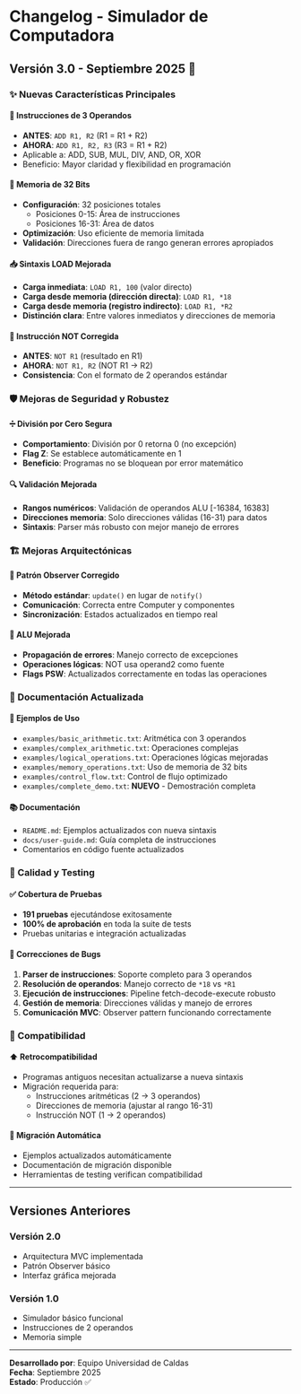 # Changelog - Simulador de Computadora

## Versión 3.0 - Septiembre 2025 🚀

### ✨ Nuevas Características Principales

#### 🔢 Instrucciones de 3 Operandos
- **ANTES**: `ADD R1, R2` (R1 = R1 + R2)
- **AHORA**: `ADD R1, R2, R3` (R3 = R1 + R2)
- Aplicable a: ADD, SUB, MUL, DIV, AND, OR, XOR
- Beneficio: Mayor claridad y flexibilidad en programación

#### 💾 Memoria de 32 Bits
- **Configuración**: 32 posiciones totales
  - Posiciones 0-15: Área de instrucciones
  - Posiciones 16-31: Área de datos
- **Optimización**: Uso eficiente de memoria limitada
- **Validación**: Direcciones fuera de rango generan errores apropiados

#### 📥 Sintaxis LOAD Mejorada
- **Carga inmediata**: `LOAD R1, 100` (valor directo)
- **Carga desde memoria (dirección directa)**: `LOAD R1, *18`
- **Carga desde memoria (registro indirecto)**: `LOAD R1, *R2`
- **Distinción clara**: Entre valores inmediatos y direcciones de memoria

#### 🔄 Instrucción NOT Corregida
- **ANTES**: `NOT R1` (resultado en R1)
- **AHORA**: `NOT R1, R2` (NOT R1 → R2)
- **Consistencia**: Con el formato de 2 operandos estándar

### 🛡️ Mejoras de Seguridad y Robustez

#### ➗ División por Cero Segura
- **Comportamiento**: División por 0 retorna 0 (no excepción)
- **Flag Z**: Se establece automáticamente en 1
- **Beneficio**: Programas no se bloquean por error matemático

#### 🔍 Validación Mejorada
- **Rangos numéricos**: Validación de operandos ALU [-16384, 16383]
- **Direcciones memoria**: Solo direcciones válidas (16-31) para datos
- **Sintaxis**: Parser más robusto con mejor manejo de errores

### 🏗️ Mejoras Arquitectónicas

#### 👀 Patrón Observer Corregido
- **Método estándar**: `update()` en lugar de `notify()`
- **Comunicación**: Correcta entre Computer y componentes
- **Sincronización**: Estados actualizados en tiempo real

#### 🧮 ALU Mejorada
- **Propagación de errores**: Manejo correcto de excepciones
- **Operaciones lógicas**: NOT usa operand2 como fuente
- **Flags PSW**: Actualizados correctamente en todas las operaciones

### 📝 Documentación Actualizada

#### 📖 Ejemplos de Uso
- `examples/basic_arithmetic.txt`: Aritmética con 3 operandos
- `examples/complex_arithmetic.txt`: Operaciones complejas
- `examples/logical_operations.txt`: Operaciones lógicas mejoradas
- `examples/memory_operations.txt`: Uso de memoria de 32 bits
- `examples/control_flow.txt`: Control de flujo optimizado
- `examples/complete_demo.txt`: **NUEVO** - Demostración completa

#### 📚 Documentación
- `README.md`: Ejemplos actualizados con nueva sintaxis
- `docs/user-guide.md`: Guía completa de instrucciones
- Comentarios en código fuente actualizados

### 🧪 Calidad y Testing

#### ✅ Cobertura de Pruebas
- **191 pruebas** ejecutándose exitosamente
- **100% de aprobación** en toda la suite de tests
- Pruebas unitarias e integración actualizadas

#### 🔧 Correcciones de Bugs
1. **Parser de instrucciones**: Soporte completo para 3 operandos
2. **Resolución de operandos**: Manejo correcto de `*18` vs `*R1`
3. **Ejecución de instrucciones**: Pipeline fetch-decode-execute robusto
4. **Gestión de memoria**: Direcciones válidas y manejo de errores
5. **Comunicación MVC**: Observer pattern funcionando correctamente

### 🎯 Compatibilidad

#### ⬆️ Retrocompatibilidad
- Programas antiguos necesitan actualizarse a nueva sintaxis
- Migración requerida para:
  - Instrucciones aritméticas (2 → 3 operandos)
  - Direcciones de memoria (ajustar al rango 16-31)
  - Instrucción NOT (1 → 2 operandos)

#### 🔄 Migración Automática
- Ejemplos actualizados automáticamente
- Documentación de migración disponible
- Herramientas de testing verifican compatibilidad

---

## Versiones Anteriores

### Versión 2.0
- Arquitectura MVC implementada
- Patrón Observer básico
- Interfaz gráfica mejorada

### Versión 1.0
- Simulador básico funcional
- Instrucciones de 2 operandos
- Memoria simple

---

**Desarrollado por**: Equipo Universidad de Caldas  
**Fecha**: Septiembre 2025  
**Estado**: Producción ✅